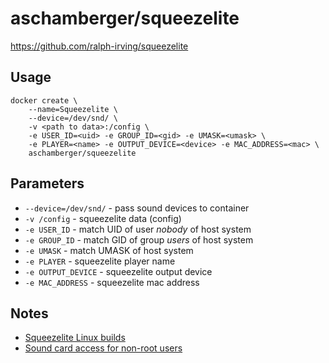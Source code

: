 # aschamberger/squeezelite

https://github.com/ralph-irving/squeezelite

## Usage

```
docker create \
	--name=Squeezelite \
	--device=/dev/snd/ \
	-v <path to data>:/config \
	-e USER_ID=<uid> -e GROUP_ID=<gid> -e UMASK=<umask> \
	-e PLAYER=<name> -e OUTPUT_DEVICE=<device> -e MAC_ADDRESS=<mac> \
	aschamberger/squeezelite
```

## Parameters

* `--device=/dev/snd/` - pass sound devices to container
* `-v /config` - squeezelite data (config)
* `-e USER_ID` - match UID of user *nobody* of host system
* `-e GROUP_ID` - match GID of group *users* of host system
* `-e UMASK` - match UMASK of host system
* `-e PLAYER` - squeezelite player name
* `-e OUTPUT_DEVICE` - squeezelite output device
* `-e MAC_ADDRESS` - squeezelite mac address

## Notes

* [Squeezelite Linux builds](https://sourceforge.net/projects/lmsclients/files/squeezelite/linux/)
* [Sound card access for non-root users](https://alsa.opensrc.org/TroubleShooting#Check_that_non-root_users_can_access_the_sound_device_special_files)
